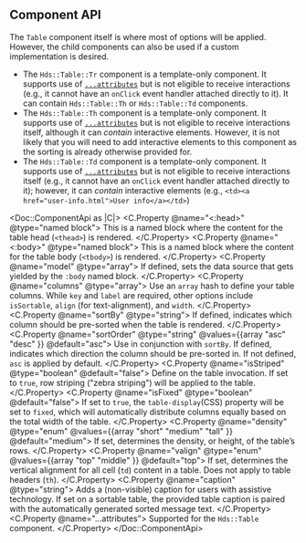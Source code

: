 ## Component API

The `Table` component itself is where most of options will be applied. However, the child components can also be used if a custom implementation is desired.

- The `Hds::Table::Tr` component is a template-only component. It supports use of [`...attributes`](https://guides.emberjs.com/release/in-depth-topics/patterns-for-components/#toc_attribute-ordering) but is not eligible to receive interactions (e.g., it cannot have an `onClick` event handler attached directly to it). It can contain `Hds::Table::Th` or `Hds::Table::Td` components.
- The `Hds::Table::Th` component is a template-only component. It supports use of [`...attributes`](https://guides.emberjs.com/release/in-depth-topics/patterns-for-components/#toc_attribute-ordering) but is not eligible to receive interactions itself, although it can _contain_ interactive elements. However, it is not likely that you will need to add interactive elements to this component as the sorting is already otherwise provided for.
- The `Hds::Table::Td` component is a template-only component. It supports use of [`...attributes`](https://guides.emberjs.com/release/in-depth-topics/patterns-for-components/#toc_attribute-ordering) but is not eligible to receive interactions itself (e.g., it cannot have an `onClick` event handler attached directly to it); however, it can _contain_ interactive elements (e.g., `<td><a href="user-info.html">User info</a></td>`)

<Doc::ComponentApi as |C|>
  <C.Property @name="<:head>" @type="named block">
    This is a named block where the content for the table head (`<thead>`) is rendered.
  </C.Property>
  <C.Property @name="<:body>" @type="named block">
    This is a named block where the content for the table body (`<tbody>`) is rendered.
  </C.Property>
  <C.Property @name="model" @type="array">
    If defined, sets the data source that gets yielded by the `:body` named block.
  </C.Property>
  <C.Property @name="columns" @type="array">
    Use an `array` hash to define your table columns. While `key` and `label` are required, other options include `isSortable`, `align` (for text-alignment), and `width`.
  </C.Property>
  <C.Property @name="sortBy" @type="string">
    If defined, indicates which column should be pre-sorted when the table is rendered.
  </C.Property>
  <C.Property @name="sortOrder" @type="string" @values={{array "asc" "desc" }} @default="asc">
    Use in conjunction with `sortBy`. If defined, indicates which direction the column should be pre-sorted in. If not defined, `asc` is applied by default.
  </C.Property>
  <C.Property @name="isStriped" @type="boolean" @default="false">
    Define on the table invocation. If set to `true`, row striping ("zebra striping") will be applied to the table.
  </C.Property>
  <C.Property @name="isFixed" @type="boolean" @default="false">
    If set to `true`, the `table-display`(CSS) property will be set to `fixed`, which will automatically distribute columns equally based on the total width of the table.
  </C.Property>
  <C.Property @name="density" @type="enum" @values={{array "short" "medium" "tall" }} @default="medium">
    If set, determines the density, or height, of the table’s rows.
  </C.Property>
  <C.Property @name="valign" @type="enum" @values={{array "top" "middle" }} @default="top">
    If set, determines the vertical alignment for all cell (`td`) content in a table. Does not apply to table headers (`th`).
  </C.Property>
  <C.Property @name="caption" @type="string">
    Adds a (non-visible) caption for users with assistive technology. If set on a sortable table, the provided table caption is paired with the automatically generated sorted message text.
  </C.Property>
  <C.Property @name="...attributes">
    Supported for the `Hds::Table` component.
  </C.Property>
</Doc::ComponentApi>
